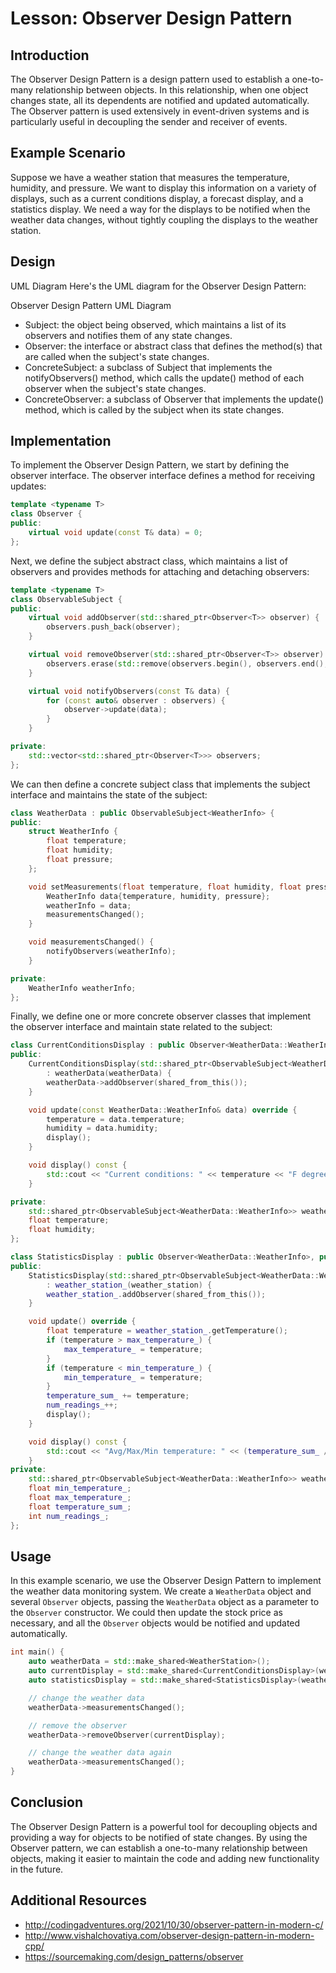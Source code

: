 # Lesson: Observer Design Pattern
## Introduction

The Observer Design Pattern is a design pattern used to establish a one-to-many relationship between objects. In this relationship, when one object changes state, all its dependents are notified and updated automatically. The Observer pattern is used extensively in event-driven systems and is particularly useful in decoupling the sender and receiver of events.
## Example Scenario

Suppose we have a weather station that measures the temperature, humidity, and pressure. We want to display this information on a variety of displays, such as a current conditions display, a forecast display, and a statistics display. We need a way for the displays to be notified when the weather data changes, without tightly coupling the displays to the weather station.
## Design

UML Diagram
Here's the UML diagram for the Observer Design Pattern:

Observer Design Pattern UML Diagram

+ Subject: the object being observed, which maintains a list of its observers and notifies them of any state changes.
+ Observer: the interface or abstract class that defines the method(s) that are called when the subject's state changes.
+ ConcreteSubject: a subclass of Subject that implements the notifyObservers() method, which calls the update() method of each observer when the subject's state changes.
+ ConcreteObserver: a subclass of Observer that implements the update() method, which is called by the subject when its state changes.
## Implementation

To implement the Observer Design Pattern, we start by defining the observer interface. The observer interface defines a method for receiving updates:

```c++
template <typename T>
class Observer {
public:
    virtual void update(const T& data) = 0;
};
```

Next, we define the subject abstract class, which maintains a list of observers and provides methods for attaching and detaching observers:

```c++
template <typename T>
class ObservableSubject {
public:
    virtual void addObserver(std::shared_ptr<Observer<T>> observer) {
        observers.push_back(observer);
    }

    virtual void removeObserver(std::shared_ptr<Observer<T>> observer) {
        observers.erase(std::remove(observers.begin(), observers.end(), observer), observers.end());
    }

    virtual void notifyObservers(const T& data) {
        for (const auto& observer : observers) {
            observer->update(data);
        }
    }

private:
    std::vector<std::shared_ptr<Observer<T>>> observers;
};
```

We can then define a concrete subject class that implements the subject interface and maintains the state of the subject:

```c++
class WeatherData : public ObservableSubject<WeatherInfo> {
public:
    struct WeatherInfo {
        float temperature;
        float humidity;
        float pressure;
    };

    void setMeasurements(float temperature, float humidity, float pressure) {
        WeatherInfo data{temperature, humidity, pressure};
        weatherInfo = data;
        measurementsChanged();
    }

    void measurementsChanged() {
        notifyObservers(weatherInfo);
    }

private:
    WeatherInfo weatherInfo;
};
```

Finally, we define one or more concrete observer classes that implement the observer interface and maintain state related to the subject:

```c++
class CurrentConditionsDisplay : public Observer<WeatherData::WeatherInfo>, public std::enable_shared_from_this<CurrentConditionsDisplay> {
public:
    CurrentConditionsDisplay(std::shared_ptr<ObservableSubject<WeatherData::WeatherInfo>> weatherData)
        : weatherData(weatherData) {
        weatherData->addObserver(shared_from_this());
    }

    void update(const WeatherData::WeatherInfo& data) override {
        temperature = data.temperature;
        humidity = data.humidity;
        display();
    }

    void display() const {
        std::cout << "Current conditions: " << temperature << "F degrees and " << humidity << "% humidity\n";
    }

private:
    std::shared_ptr<ObservableSubject<WeatherData::WeatherInfo>> weatherData;
    float temperature;
    float humidity;
};
```
```c++
class StatisticsDisplay : public Observer<WeatherData::WeatherInfo>, public std::enable_shared_from_this<StatisticsDisplay> {
public:
    StatisticsDisplay(std::shared_ptr<ObservableSubject<WeatherData::WeatherInfo>> weatherData)
        : weather_station_(weather_station) {
        weather_station_.addObserver(shared_from_this());
    }

    void update() override {
        float temperature = weather_station_.getTemperature();
        if (temperature > max_temperature_) {
            max_temperature_ = temperature;
        }
        if (temperature < min_temperature_) {
            min_temperature_ = temperature;
        }
        temperature_sum_ += temperature;
        num_readings_++;
        display();
    }

    void display() const {
        std::cout << "Avg/Max/Min temperature: " << (temperature_sum_ / num_readings_) << "/" << max_temperature_ << "/" << min_temperature << "\n";
    }
private:
    std::shared_ptr<ObservableSubject<WeatherData::WeatherInfo>> weatherData;
    float min_temperature_;
    float max_temperature_;
    float temperature_sum_;
    int num_readings_;
};
```

## Usage
In this example scenario, we use the Observer Design Pattern to implement the weather data monitoring system. We create a `WeatherData` object and several `Observer` objects, passing the `WeatherData` object as a parameter to the `Observer` constructor. We could then update the stock price as necessary, and all the `Observer` objects would be notified and updated automatically.
```c++
int main() {
    auto weatherData = std::make_shared<WeatherStation>();
    auto currentDisplay = std::make_shared<CurrentConditionsDisplay>(weatherData);
    auto statisticsDisplay = std::make_shared<StatisticsDisplay>(weatherData);

    // change the weather data
    weatherData->measurementsChanged();

    // remove the observer
    weatherData->removeObserver(currentDisplay);

    // change the weather data again
    weatherData->measurementsChanged();
}
```

## Conclusion
The Observer Design Pattern is a powerful tool for decoupling objects and providing a way for objects to be notified of state changes. By using the Observer pattern, we can establish a one-to-many relationship between objects, making it easier to maintain the code and adding new functionality in the future.

## Additional Resources
+ http://codingadventures.org/2021/10/30/observer-pattern-in-modern-c/
+ http://www.vishalchovatiya.com/observer-design-pattern-in-modern-cpp/
+ https://sourcemaking.com/design_patterns/observer
